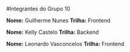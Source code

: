 #Integrantes do Grupo 10

**Nome:** Guilherme Nunes
**Trilha:** Frontend

**Nome:** Kelly Castelo
**Trilha:** Backend

**Nome:** Leonardo Vasconcelos
**Trilha:** Frontend


